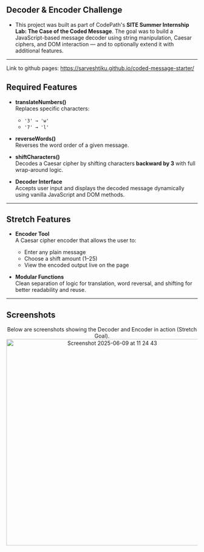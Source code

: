 ## Decoder & Encoder Challenge

- This project was built as part of CodePath's **SITE Summer Internship Lab: The Case of the Coded Message**. The goal was to build a JavaScript-based message decoder using string manipulation, Caesar ciphers, and DOM interaction — and to optionally extend it with additional features.
---
Link to github pages: https://sarveshtiku.github.io/coded-message-starter/
## Required Features

- **translateNumbers()**  
  Replaces specific characters:
  - `'3' → 'w'`
  - `'7' → 'l'`

- **reverseWords()**  
  Reverses the word order of a given message.

- **shiftCharacters()**  
  Decodes a Caesar cipher by shifting characters **backward by 3** with full wrap-around logic.

- **Decoder Interface**  
  Accepts user input and displays the decoded message dynamically using vanilla JavaScript and DOM methods.

---

## Stretch Features

- **Encoder Tool**  
  A Caesar cipher encoder that allows the user to:
  - Enter any plain message
  - Choose a shift amount (1–25)
  - View the encoded output live on the page

- **Modular Functions**  
  Clean separation of logic for translation, word reversal, and shifting for better readability and reuse.


---

## Screenshots
<p align="center">
Below are screenshots showing the Decoder and Encoder in action (Stretch Goal).<br>
<img width="542" alt="Screenshot 2025-06-09 at 11 24 43"
     src="https://github.com/user-attachments/assets/575fa7c5-c1ec-4ab6-9064-39caa876a894" />
</p>
